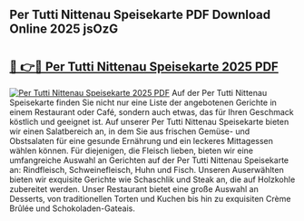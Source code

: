 ## Per Tutti Nittenau Speisekarte PDF Download Online 2025 jsOzG

# <h2><a href="http://gcalqr.nevu.top/?p=Per+Tutti+Nittenau+Speisekarte">🔗 👉🔴 Per Tutti Nittenau Speisekarte 2025 PDF</a></h2>

[![Per Tutti Nittenau Speisekarte 2025 PDF](https://i.imgur.com/dBaPXMq.png)](http://gcalqr.nevu.top/?p=Per+Tutti+Nittenau+Speisekarte)
Auf der Per Tutti Nittenau Speisekarte finden Sie nicht nur eine Liste der angebotenen Gerichte in einem Restaurant oder Café, sondern auch etwas, das für Ihren Geschmack köstlich und geeignet ist. Auf unserer Per Tutti Nittenau Speisekarte bieten wir einen Salatbereich an, in dem Sie aus frischen Gemüse- und Obstsalaten für eine gesunde Ernährung und ein leckeres Mittagessen wählen können. Für diejenigen, die Fleisch lieben, bieten wir eine umfangreiche Auswahl an Gerichten auf der Per Tutti Nittenau Speisekarte an: Rindfleisch, Schweinefleisch, Huhn und Fisch. Unseren Auserwählten bieten wir exquisite Gerichte wie Schaschlik und Steak an, die auf Holzkohle zubereitet werden. Unser Restaurant bietet eine große Auswahl an Desserts, von traditionellen Torten und Kuchen bis hin zu exquisiten Crème Brûlée und Schokoladen-Gateais.
